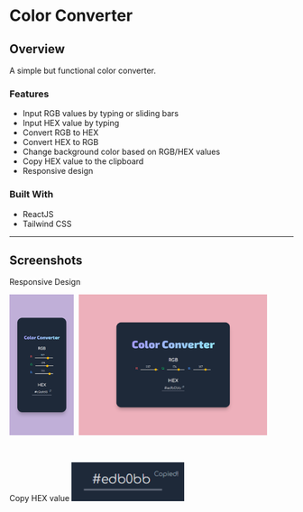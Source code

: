 # Color Converter

## Overview

A simple but functional color converter.

### Features

- Input RGB values by typing or sliding bars
- Input HEX value by typing
- Convert RGB to HEX
- Convert HEX to RGB
- Change background color based on RGB/HEX values
- Copy HEX value to the clipboard
- Responsive design

### Built With

- ReactJS
- Tailwind CSS

---

## Screenshots

Responsive Design

<p>
  <img src="./public/images/color-converter-app-4.png" height="250" style="margin-right: 5px;"/>
  <img src="./public/images/color-converter-app-5.png" height="250"/>
</p>
<br />

Copy HEX value
<img src="./public/images/color-converter-app-6.png" width="200"/>

